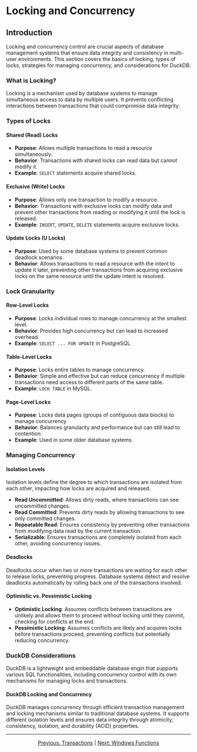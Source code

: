 # Locking and Concurrency

## Introduction
Locking and concurrency control are crucial aspects of database management systems that ensure data integrity and consistency in multi-user environments. This section covers the basics of locking, types of locks, strategies for managing concurrency, and considerations for DuckDB.

### What is Locking?
Locking is a mechanism used by database systems to manage simultaneous access to data by multiple users. It prevents conflicting interactions between transactions that could compromise data integrity.

### Types of Locks

#### Shared (Read) Locks
- **Purpose**: Allows multiple transactions to read a resource simultaneously.
- **Behavior**: Transactions with shared locks can read data but cannot modify it.
- **Example**: `SELECT` statements acquire shared locks.

#### Exclusive (Write) Locks
- **Purpose**: Allows only one transaction to modify a resource.
- **Behavior**: Transactions with exclusive locks can modify data and prevent other transactions from reading or modifying it until the lock is released.
- **Example**: `INSERT`, `UPDATE`, `DELETE` statements acquire exclusive locks.

#### Update Locks (U Locks)
- **Purpose**: Used by some database systems to prevent common deadlock scenarios.
- **Behavior**: Allows transactions to read a resource with the intent to update it later, preventing other transactions from acquiring exclusive locks on the same resource until the update intent is resolved.

### Lock Granularity

#### Row-Level Locks
- **Purpose**: Locks individual rows to manage concurrency at the smallest level.
- **Behavior**: Provides high concurrency but can lead to increased overhead.
- **Example**: `SELECT ... FOR UPDATE` in PostgreSQL.

#### Table-Level Locks
- **Purpose**: Locks entire tables to manage concurrency.
- **Behavior**: Simple and effective but can reduce concurrency if multiple transactions need access to different parts of the same table.
- **Example**: `LOCK TABLE` in MySQL.

#### Page-Level Locks
- **Purpose**: Locks data pages (groups of contiguous data blocks) to manage concurrency.
- **Behavior**: Balances granularity and performance but can still lead to contention.
- **Example**: Used in some older database systems.

### Managing Concurrency

#### Isolation Levels
Isolation levels define the degree to which transactions are isolated from each other, impacting how locks are acquired and released.
- **Read Uncommitted**: Allows dirty reads, where transactions can see uncommitted changes.
- **Read Committed**: Prevents dirty reads by allowing transactions to see only committed changes.
- **Repeatable Read**: Ensures consistency by preventing other transactions from modifying data read by the current transaction.
- **Serializable**: Ensures transactions are completely isolated from each other, avoiding concurrency issues.

#### Deadlocks
Deadlocks occur when two or more transactions are waiting for each other to release locks, preventing progress. Database systems detect and resolve deadlocks automatically by rolling back one of the transactions involved.

#### Optimistic vs. Pessimistic Locking
- **Optimistic Locking**: Assumes conflicts between transactions are unlikely and allows them to proceed without locking until they commit, checking for conflicts at the end.
- **Pessimistic Locking**: Assumes conflicts are likely and acquires locks before transactions proceed, preventing conflicts but potentially reducing concurrency.

### DuckDB Considerations
DuckDB is a lightweight and embeddable database engin that supports various SQL functionalities, including concurrency control with its own mechanisms for managing locks and transactions.

#### DuckDB Locking and Concurrency
DuckDB manages concurrency through efficient transaction management and locking mechanisms similar to traditional database systems. It supports different isolation levels and ensures data integrity through atomicity, consistency, isolation, and durability (ACID) properties.

---

<p align="center">
    <a href="https://github.com/Tom-Fynes/sql-101/blob/main/Docs/Grade_8/Transactions.md">Previous: Transactions</a>
    |
    <a href="https://github.com/Tom-Fynes/sql-101/blob/main/Docs/Grade_8/Windows_functions.md">Next: Windows Functions</a>
</p>
